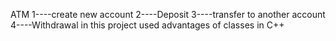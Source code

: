 ATM
1----create new account
2----Deposit
3----transfer to another account
4----Withdrawal
in this project used advantages of classes in C++
